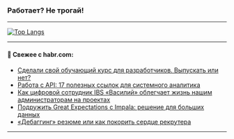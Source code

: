 ### Работает? Не трогай!

---
<!--
#### 🛠️ Technical stack:

![Java](https://img.shields.io/badge/Java-informational?logo=Oracle&style=flat&logoColor=white&color=FF4500)
![Kotlin](https://img.shields.io/badge/Kotlin-informational?logo=Kotlin&style=flat&logoColor=white&color=774D97)
![TS](https://img.shields.io/badge/TypeScript-informational?logo=typeScript&style=flat&logoColor=black&color=017acc)
![Python](https://img.shields.io/badge/Python-informational?logo=Python&style=flat&logoColor=black&color=ffdd54) <br>
![Spring](https://img.shields.io/badge/Spring-informational?logo=Spring&style=flat&logoColor=white&color=6DB33F) 
![SpringBoot](https://img.shields.io/badge/SpringBoot-informational?logo=SpringBoot&style=flat&logoColor=white&color=6DB33F)
![Nest](https://img.shields.io/badge/NestJS-informational?logo=NestJS&style=flat&logoColor=white&color=E0234E) 
![NodeJS](https://img.shields.io/badge/NodeJS-informational?logo=node.js&style=flat&logoColor=white&color=70A760)<br>
![PostgreSQL](https://img.shields.io/badge/PostgreSQL-informational?logo=PostgreSQL&style=flat&logoColor=white&color=DAA520)
![MongoDB](https://img.shields.io/badge/MongoDB-informational?logo=MongoDB&style=flat&logoColor=white&color=870000)
![Apache](https://img.shields.io/badge/Apache-informational?logo=apache&style=flat&logoColor=white&color=f74e28)

___ 
-->

<!--- #### 🛠️ : --->

[![Top Langs](https://github-readme-stats-82jvfl3w3-advtsettinggmailcoms-projects.vercel.app/api/top-langs/?username=zloylis&langs_count=10&hide_title=true&title_color=e6edf3&size_weight=0.5&count_weight=0.5&layout=compact&hide_progress=true&hide_border=true&theme=dracula)](https://github.com/zloylis)

<!---


####  :octocat:&nbsp;&nbsp; Статистика:

![GitHub stats](https://github-readme-stats-u2qms2cxw-advtsettinggmailcoms-projects.vercel.app/api?username=zloylis&show_icons=true&hide_border=true&theme=dracula&title_color=e6edf3&include_all_commits=true&count_private=true&hide_rank=false&hide_title=true&rank_icon=github)
-->
---

#### 💬 Свежее с habr.com:

<!-- BLOG-POST-LIST:START -->
- [Сделали свой обучающий курс для разработчиков. Выпускать или нет?](https://habr.com/ru/articles/875194/?utm_source=habrahabr&utm_medium=rss&utm_campaign=875194)
- [Работа с API: 17 полезных ссылок для системного аналитика](https://habr.com/ru/companies/yandex_praktikum/articles/870086/?utm_source=habrahabr&utm_medium=rss&utm_campaign=870086)
- [Как цифровой сотрудник IBS «Василий» облегчает жизнь нашим администраторам на проектах](https://habr.com/ru/companies/ibs/articles/874854/?utm_source=habrahabr&utm_medium=rss&utm_campaign=874854)
- [Подружить Great Expectations с Impala: решение для больших данных](https://habr.com/ru/companies/gazprombank/articles/874912/?utm_source=habrahabr&utm_medium=rss&utm_campaign=874912)
- [«Дебаггинг» резюме или как покорить сердце рекрутера](https://habr.com/ru/articles/875180/?utm_source=habrahabr&utm_medium=rss&utm_campaign=875180)
<!-- BLOG-POST-LIST:END -->

---
